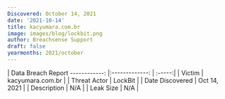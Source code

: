 ```yaml
---
Discovered: October 14, 2021
date: '2021-10-14'
title: kacyumara.com.br
image: images/blog/lockbit.png
author: Breachsense Support
draft: false
yearmonths: 2021/october
---
```



| Data Breach Report
------------:   |:-------------:    | :-----:|
| Victim    | kacyumara.com.br      | 
| Threat Actor    | LockBit      | 
| Date Discovered    | Oct 14, 2021      | 
| Description    | N/A      | 
| Leak Size    | N/A      | 

